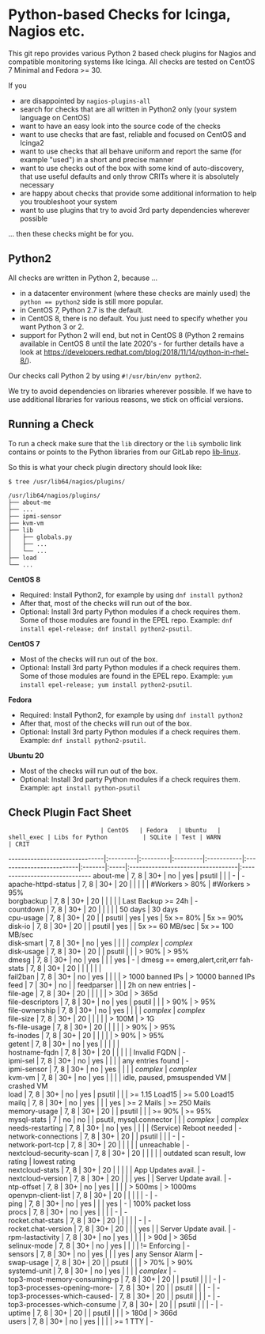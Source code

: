 # Python-based Checks for Icinga, Nagios etc.

This git repo provides various Python 2 based check plugins for Nagios and compatible monitoring systems like Icinga. All checks are tested on CentOS 7 Minimal and Fedora >= 30.

If you

* are disappointed by `nagios-plugins-all`
* search for checks that are all written in Python2 only (your system language on CentOS)
* want to have an easy look into the source code of the checks
* want to use checks that are fast, reliable and focused on CentOS and Icinga2
* want to use checks that all behave uniform and report the same (for example "used") in a short and precise manner
* want to use checks out of the box with some kind of auto-discovery, that use useful defaults and only throw CRITs where it is absolutely necessary
* are happy about checks that provide some additional information to help you troubleshoot your system
* want to use plugins that try to avoid 3rd party dependencies wherever possible

... then these checks might be for you.


## Python2

All checks are written in Python 2, because ...

* in a datacenter environment (where these checks are mainly used) the `python == python2` side is still more popular.
* in CentOS 7, Python 2.7 is the default.
* in CentOS 8, there is no default. You just need to specify whether you want Python 3 or 2.
* support for Python 2 will end, but not in CentOS 8 (Python 2 remains available in CentOS 8 until the late 2020's - for further details have a look at https://developers.redhat.com/blog/2018/11/14/python-in-rhel-8/).

Our checks call Python 2 by using `#!/usr/bin/env python2`.

We try to avoid dependencies on libraries wherever possible. If we have to use additional libraries for various reasons, we stick on official versions.


## Running a Check

To run a check make sure that the `lib` directory or the `lib` symbolic link contains or points to the Python libraries from our GitLab repo [lib-linux](https://git.linuxfabrik.ch/linuxfabrik-icinga-plugins/lib-linux).

So this is what your check plugin directory should look like:

```
$ tree /usr/lib64/nagios/plugins/

/usr/lib64/nagios/plugins/
├── about-me
├── ...
├── ipmi-sensor
├── kvm-vm
├── lib
│   ├── globals.py
│   ├── ...
│   └── ...
├── load
└── ...
```


**CentOS 8**

* Required: Install Python2, for example by using `dnf install python2`
* After that, most of the checks will run out of the box.
* Optional: Install 3rd party Python modules if a check requires them. Some of those modules are found in the EPEL repo. Example:
  `dnf install epel-release; dnf install python2-psutil`.


**CentOS 7**

* Most of the checks will run out of the box.
* Optional: Install 3rd party Python modules if a check requires them. Some of those modules are found in the EPEL repo. Example:
  `yum install epel-release; yum install python2-psutil`.


**Fedora**

* Required: Install Python2, for example by using `dnf install python2`
* After that, most of the checks will run out of the box.
* Optional: Install 3rd party Python modules if a check requires them. Example:
  `dnf install python2-psutil`.


**Ubuntu 20**

* Most of the checks will run out of the box.
* Optional: Install 3rd party Python modules if a check requires them. Example:
  `apt install python-psutil`


## Check Plugin Fact Sheet

                              | CentOS   | Fedora   | Ubuntu   | shell_exec | Libs for Python          | SQLite | Test | WARN                              | CRIT                          
------------------------------|:---------|:---------|:---------|:-----------|:-------------------------|:-------|:-----|:----------------------------------|:------------------------------
about-me                      | 7, 8     | 30+      | no       | yes        | psutil                   |        |      | -                                 | -                             
apache-httpd-status           | 7, 8     | 30+      | 20       |            |                          |        |      | #Workers > 80%                    | #Workers > 95%                
borgbackup                    | 7, 8     | 30+      | 20       |            |                          |        |      | Last Backup >= 24h                | -                             
countdown                     | 7, 8     | 30+      | 20       |            |                          |        |      | 50 days                           | 30 days                       
cpu-usage                     | 7, 8     | 30+      | 20       |            | psutil                   | yes    | yes  | 5x >= 80%                         | 5x >= 90%                     
disk-io                       | 7, 8     | 30+      | 20       |            | psutil                   | yes    |      | 5x >= 60 MB/sec                   | 5x >= 100 MB/sec              
disk-smart                    | 7, 8     | 30+      | no       | yes        |                          |        |      | _complex_                         | _complex_                     
disk-usage                    | 7, 8     | 30+      | 20       |            | psutil                   |        |      | > 90%                             | > 95%                         
dmesg                         | 7, 8     | 30+      | no       | yes        |                          |        | yes  | -                                 | dmesg == emerg,alert,crit,err 
fah-stats                     | 7, 8     | 30+      | 20       |            |                          |        |      |                                   |                               
fail2ban                      | 7, 8     | 30+      | no       | yes        |                          |        |      | > 1000 banned IPs                 | > 10000 banned IPs            
feed                          | 7        | 30+      | no       |            | feedparser               |        |      | 2h on new entries                 | -                             
file-age                      | 7, 8     | 30+      | 20       |            |                          |        |      | > 30d                             | > 365d                        
file-descriptors              | 7, 8     | 30+      | no       | yes        | psutil                   |        |      | > 90%                             | > 95%                         
file-ownership                | 7, 8     | 30+      | no       | yes        |                          |        |      | _complex_                         | _complex_                     
file-size                     | 7, 8     | 30+      | 20       |            |                          |        |      | > 100M                            | > 1G                          
fs-file-usage                 | 7, 8     | 30+      | 20       |            |                          |        |      | > 90%                             | > 95%                         
fs-inodes                     | 7, 8     | 30+      | 20       |            |                          |        |      | > 90%                             | > 95%                         
getent                        | 7, 8     | 30+      | no       | yes        |                          |        |      |                                   |                               
hostname-fqdn                 | 7, 8     | 30+      | 20       |            |                          |        |      | Invalid FQDN                      | -                             
ipmi-sel                      | 7, 8     | 30+      | no       | yes        |                          |        |      | any entries found                 | -                             
ipmi-sensor                   | 7, 8     | 30+      | no       | yes        |                          |        |      | _complex_                         | _complex_                     
kvm-vm                        | 7, 8     | 30+      | no       | yes        |                          |        |      | idle, paused, pmsuspended VM      | crashed VM                    
load                          | 7, 8     | 30+      | no       | yes        | psutil                   |        |      | >= 1.15 Load15                    | >= 5.00 Load15                
mailq                         | 7, 8     | 30+      | no       | yes        |                          |        | yes  | >= 2 Mails                        | >= 250 Mails                  
memory-usage                  | 7, 8     | 30+      | 20       |            | psutil                   |        |      | >= 90%                            | >= 95%                        
mysql-stats                   | 7        | no       | no       |            | psutil, mysql.connector  |        |      | _complex_                         | _complex_                     
needs-restarting              | 7, 8     | 30+      | no       | yes        |                          |        |      | (Service) Reboot needed           | -                             
network-connections           | 7, 8     | 30+      | 20       |            | psutil                   |        |      | -                                 | -                             
network-port-tcp              | 7, 8     | 30+      | 20       |            |                          |        |      | unreachable                       | -                             
nextcloud-security-scan       | 7, 8     | 30+      | 20       |            |                          |        |      | outdated scan result, low rating  | lowest rating                 
nextcloud-stats               | 7, 8     | 30+      | 20       |            |                          |        |      | App Updates avail.                | -                             
nextcloud-version             | 7, 8     | 30+      | 20       |            |                          | yes    |      | Server Update avail.              | -                             
ntp-offset                    | 7, 8     | 30+      | no       | yes        |                          |        |      | > 500ms                           | > 1000ms                      
openvpn-client-list           | 7, 8     | 30+      | 20       |            |                          |        |      | -                                 | -                             
ping                          | 7, 8     | 30+      | no       | yes        |                          |        | yes  | -                                 | 100% packet loss              
procs                         | 7, 8     | 30+      | no       | yes        |                          |        |      | -                                 | -                             
rocket.chat-stats             | 7, 8     | 30+      | 20       |            |                          |        |      | -                                 | -                             
rocket.chat-version           | 7, 8     | 30+      | 20       |            |                          | yes    |      | Server Update avail.              | -                             
rpm-lastactivity              | 7, 8     | 30+      | no       | yes        |                          |        |      | > 90d                             | > 365d                        
selinux-mode                  | 7, 8     | 30+      | no       | yes        |                          |        |      | != Enforcing                      | -                             
sensors                       | 7, 8     | 30+      | no       | yes        |                          |        | yes  | any Sensor Alarm                  | -                             
swap-usage                    | 7, 8     | 30+      | 20       |            | psutil                   |        |      | > 70%                             | > 90%                         
systemd-unit                  | 7, 8     | 30+      | no       | yes        |                          |        |      | _complex_                         | -                             
top3-most-memory-consuming-p  | 7, 8     | 30+      | 20       |            | psutil                   |        |      | -                                 | -                             
top3-processes-opening-more-  | 7, 8     | 30+      | 20       |            | psutil                   |        |      | -                                 | -                             
top3-processes-which-caused-  | 7, 8     | 30+      | 20       |            | psutil                   |        |      | -                                 | -                             
top3-processes-which-consume  | 7, 8     | 30+      | 20       |            | psutil                   |        |      | -                                 | -                             
uptime                        | 7, 8     | 30+      | 20       |            | psutil                   |        |      | > 180d                            | > 366d                        
users                         | 7, 8     | 30+      | no       | yes        |                          |        |      | >= 1 TTY                          | -                             
